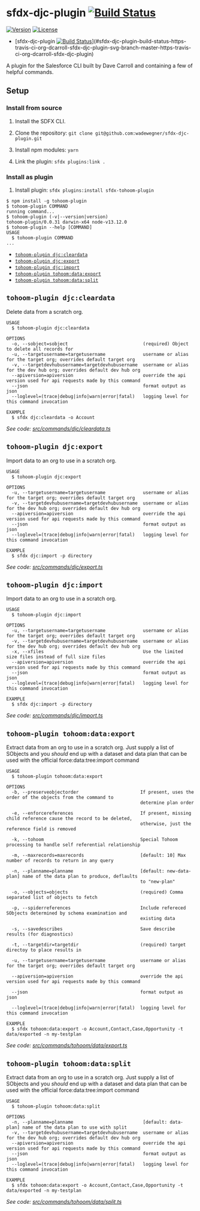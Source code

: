 # sfdx-djc-plugin  [![Build Status](https://travis-ci.org/dcarroll/sfdx-djc-plugin.svg?branch=master)](https://travis-ci.org/dcarroll/sfdx-djc-plugin)

<!-- tocstop -->

[![Version](https://img.shields.io/npm/v/datatree.svg)](https://npmjs.org/package/sfdx-djc-plugin)
[![License](https://img.shields.io/npm/l/datatree.svg)](https://github.com/dcarroll/sfdx-djc-plugin/blob/master/package.json)


<!-- toc -->
* [sfdx-djc-plugin  [![Build Status](https://travis-ci.org/dcarroll/sfdx-djc-plugin.svg?branch=master)](https://travis-ci.org/dcarroll/sfdx-djc-plugin)](#sfdx-djc-plugin-build-status-https-travis-ci-org-dcarroll-sfdx-djc-plugin-svg-branch-master-https-travis-ci-org-dcarroll-sfdx-djc-plugin)
<!-- tocstop -->

<!-- install -->
A plugin for the Salesforce CLI built by Dave Carroll and containing a few of helpful commands.

## Setup

### Install from source

1. Install the SDFX CLI.

2. Clone the repository: `git clone git@github.com:wadewegner/sfdx-djc-plugin.git`

3. Install npm modules: `yarn`

4. Link the plugin: `sfdx plugins:link .`

### Install as plugin

1. Install plugin: `sfdx plugins:install sfdx-tohoom-plugin`

<!-- usage -->
```sh-session
$ npm install -g tohoom-plugin
$ tohoom-plugin COMMAND
running command...
$ tohoom-plugin (-v|--version|version)
tohoom-plugin/0.0.31 darwin-x64 node-v13.12.0
$ tohoom-plugin --help [COMMAND]
USAGE
  $ tohoom-plugin COMMAND
...
```
<!-- usagestop -->
<!-- commands -->
* [`tohoom-plugin djc:cleardata`](#tohoom-plugin-djccleardata)
* [`tohoom-plugin djc:export`](#tohoom-plugin-djcexport)
* [`tohoom-plugin djc:import`](#tohoom-plugin-djcimport)
* [`tohoom-plugin tohoom:data:export`](#tohoom-plugin-tohoomdataexport)
* [`tohoom-plugin tohoom:data:split`](#tohoom-plugin-tohoomdatasplit)

## `tohoom-plugin djc:cleardata`

Delete data from a scratch org.

```
USAGE
  $ tohoom-plugin djc:cleardata

OPTIONS
  -o, --sobject=sobject                            (required) Object to delete all records for
  -u, --targetusername=targetusername              username or alias for the target org; overrides default target org
  -v, --targetdevhubusername=targetdevhubusername  username or alias for the dev hub org; overrides default dev hub org
  --apiversion=apiversion                          override the api version used for api requests made by this command
  --json                                           format output as json
  --loglevel=(trace|debug|info|warn|error|fatal)   logging level for this command invocation

EXAMPLE
  $ sfdx djc:cleardata -o Account
```

_See code: [src/commands/djc/cleardata.ts](https://github.com/dcarroll/datatree/blob/v0.0.31/src/commands/djc/cleardata.ts)_

## `tohoom-plugin djc:export`

Import data to an org to use in a scratch org.

```
USAGE
  $ tohoom-plugin djc:export

OPTIONS
  -u, --targetusername=targetusername              username or alias for the target org; overrides default target org
  -v, --targetdevhubusername=targetdevhubusername  username or alias for the dev hub org; overrides default dev hub org
  --apiversion=apiversion                          override the api version used for api requests made by this command
  --json                                           format output as json
  --loglevel=(trace|debug|info|warn|error|fatal)   logging level for this command invocation

EXAMPLE
  $ sfdx djc:import -p directory
```

_See code: [src/commands/djc/export.ts](https://github.com/dcarroll/datatree/blob/v0.0.31/src/commands/djc/export.ts)_

## `tohoom-plugin djc:import`

Import data to an org to use in a scratch org.

```
USAGE
  $ tohoom-plugin djc:import

OPTIONS
  -u, --targetusername=targetusername              username or alias for the target org; overrides default target org
  -v, --targetdevhubusername=targetdevhubusername  username or alias for the dev hub org; overrides default dev hub org
  -x, --xfiles                                     Use the limited size files instead of full size files
  --apiversion=apiversion                          override the api version used for api requests made by this command
  --json                                           format output as json
  --loglevel=(trace|debug|info|warn|error|fatal)   logging level for this command invocation

EXAMPLE
  $ sfdx djc:import -p directory
```

_See code: [src/commands/djc/import.ts](https://github.com/dcarroll/datatree/blob/v0.0.31/src/commands/djc/import.ts)_

## `tohoom-plugin tohoom:data:export`

Extract data from an org to use in a scratch org. Just supply a list of SObjects and you *should* end up with a dataset and data plan that can be used with the official force:data:tree:import command

```
USAGE
  $ tohoom-plugin tohoom:data:export

OPTIONS
  -b, --preserveobjectorder                       If present, uses the order of the objects from the command to
                                                  determine plan order

  -e, --enforcereferences                         If present, missing child reference cause the record to be deleted,
                                                  otherwise, just the reference field is removed

  -k, --tohoom                                    Special Tohoom processing to handle self referential relationship

  -m, --maxrecords=maxrecords                     [default: 10] Max number of records to return in any query

  -n, --planname=planname                         [default: new-data-plan] name of the data plan to produce, deflaults
                                                  to "new-plan"

  -o, --objects=objects                           (required) Comma separated list of objects to fetch

  -p, --spiderreferences                          Include refereced SObjects determined by schema examination and
                                                  existing data

  -s, --savedescribes                             Save describe results (for diagnostics)

  -t, --targetdir=targetdir                       (required) target directoy to place results in

  -u, --targetusername=targetusername             username or alias for the target org; overrides default target org

  --apiversion=apiversion                         override the api version used for api requests made by this command

  --json                                          format output as json

  --loglevel=(trace|debug|info|warn|error|fatal)  logging level for this command invocation

EXAMPLE
  $ sfdx tohoom:data:export -o Account,Contact,Case,Opportunity -t data/exported -n my-testplan
```

_See code: [src/commands/tohoom/data/export.ts](https://github.com/dcarroll/datatree/blob/v0.0.31/src/commands/tohoom/data/export.ts)_

## `tohoom-plugin tohoom:data:split`

Extract data from an org to use in a scratch org. Just supply a list of SObjects and you *should* end up with a dataset and data plan that can be used with the official force:data:tree:import command

```
USAGE
  $ tohoom-plugin tohoom:data:split

OPTIONS
  -n, --planname=planname                          [default: data-plan] name of the data plan to use with split
  -v, --targetdevhubusername=targetdevhubusername  username or alias for the dev hub org; overrides default dev hub org
  --apiversion=apiversion                          override the api version used for api requests made by this command
  --json                                           format output as json
  --loglevel=(trace|debug|info|warn|error|fatal)   logging level for this command invocation

EXAMPLE
  $ sfdx tohoom:data:export -o Account,Contact,Case,Opportunity -t data/exported -n my-testplan
```

_See code: [src/commands/tohoom/data/split.ts](https://github.com/dcarroll/datatree/blob/v0.0.31/src/commands/tohoom/data/split.ts)_
<!-- commandsstop -->
